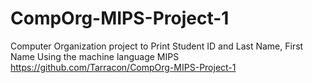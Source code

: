 # CompOrg-MIPS-Project-1
Computer Organization project to Print Student ID and Last Name, First Name
Using the machine language MIPS
https://github.com/Tarracon/CompOrg-MIPS-Project-1
